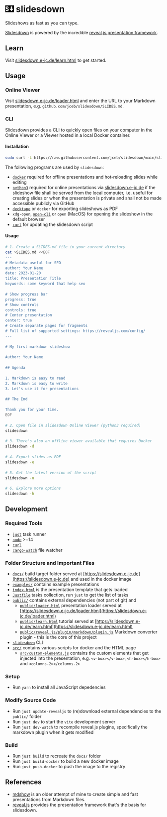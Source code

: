 # <img src="./public/favicon.svg" alt="logo" style="height: 0.8em; margin: 0" /> slidesdown

Slideshows as fast as you can type.

[Slidesdown](https://slidesdown.e-jc.de) is powered by the incredible
[reveal.js presentation framework](https://revealjs.com/).

## Learn

Visit [slidesdown.e-jc.de/learn.html](https://slidesdown.e-jc.de/learn.html) to
get started.

## Usage

### Online Viewer

Visit [slidesdown.e-jc.de/loader.html](https://slidesdown.e-jc.de/loader.html)
and enter the URL to your Markdown presentation, e.g.
`github.com/jceb/slidesdown/SLIDES.md`.

### CLI

Slidesdown provides a CLI to quickly open files on your computer in the Online
Viewer or a Viewer hosted in a local Docker container.

#### Installation

```bash
sudo curl -L https://raw.githubusercontent.com/jceb/slidesdown/main/slidesdown -o /usr/local/bin/slidesdown; sudo chmod a+x /usr/local/bin/slidesdown
```

The following programs are used by `slidesdown`:

- [`docker`](https://www.docker.com/) required for offline presentations and
  hot-reloading slides while editing
- [`python3`](https://www.python.org/) required for online presentations via
  [slidesdown.e-jc.de](https://slidesdown.e-jc.de) if the slideshow file shall
  be served from the local computer, i.e. useful for creating slides or when the
  presentation is private and shall not be made accessible publicly via GitHub
- [`decktape`](https://github.com/astefanutti/decktape) or `docker` for
  exporting slideshows as PDF
- `xdg-open`, [`open-cli`](https://github.com/sindresorhus/open-cli) or `open`
  (MacOS) for opening the slideshow in the default browser
- [`curl`](https://curl.se/) for updating the slidesdown script

#### Usage

```bash
# 1. Create a SLIDES.md file in your current directory
cat >SLIDES.md <<EOF
---
# Metadata useful for SEO
author: Your Name
date: 2023-01-20
title: Presentation Title
keywords: some keyword that help seo

# Show progress bar
progress: true
# Show controls
controls: true
# Center presentation
center: true
# Create separate pages for fragments
# Full list of supported settings: https://revealjs.com/config/
---

# My first markdown slideshow

Author: Your Name

## Agenda

1. Markdown is easy to read
2. Markdown is easy to write
3. Let's use it for presentations

## The End

Thank you for your time.
EOF

# 2. Open file in slidesdown Online Viewer (python3 required)
slidesdown

# 3. There's also an offline viewer available that requires Docker
slidesdown -d

# 4. Export slides as PDF
slidesdown -e

# 5. Get the latest version of the script
slidesdown -u

# 6. Explore more options
slidesdown -h
```

## Development

### Required Tools

- [`just`](https://just.systems/) task runner
- [`node`](https://nodejs.org/) >=14
- [`curl`](https://curl.se/)
- [`cargo-watch`](https://github.com/watchexec/cargo-watch) file watcher

### Folder Structure and Important Files

- [`docs/`](./docs) build target folder served at
  [https://slidesdown.e-jc.de](https://slidesdown.e-jc.de) and used in the
  docker image
- [`examples/`](./examples) contains example presentations
- [`index.html`](./index.html) is the presentation template that gets loaded
- [`Justfile`](./Justfile) tasks collection, run `just` to get the list of tasks
- [`public/`](./public) contains external dependencies (not part of git) and
  - [`public/loader.html`](./public/loader.html) presentation loader served at
    [https://slidesdown.e-jc.de/loader.html](https://slidesdown.e-jc.de/loader.html)
  - [`public/learn.html`](./public/learn.html) tutorial served at
    [https://slidesdown.e-jc.de/learn.html](https://slidesdown.e-jc.de/learn.html)
  - [`public/reveal.js/plugin/markdown/plugin.js`](./public/reveal.js/plugin/markdown/plugin.js)
    Markdown converter plugin - this is the core of this project
- [`slidesdown`](./slidesdown) CLI
- [`src/`](./src) contains various scripts for docker and the HTML page
  - [`src/custom-elements.js`](./src/custom-elements.js) contains the custom
    elements that get injected into the presentation, e.g. `<v-box></v-box>`,
    `<h-box></h-box>` and `<columns-2></columns-2>`

### Setup

- Run `yarn` to install all JavaScript depedencies

### Modify Source Code

- Run `just update-revealjs` to (re)download external dependencies to the
  `public/` folder
- Run `just dev` to start the `vite` development server
- Run `just dev-watch` to recompile reveal.js plugins, specifically the markdown
  plugin when it gets modified

### Build

- Run `just build` to recreate the `docs/` folder
- Run `just build-docker` to build a new docker image
- Run `just push-docker` to push the image to the registry

## References

- [mdshow](https://github.com/jceb/mdshow) is an older attempt of mine to create
  simple and fast presentations from Markdown files.
- [reveal.js](https://revealjs.com/) provides the presentation framework that's
  the basis for slidesdown.
